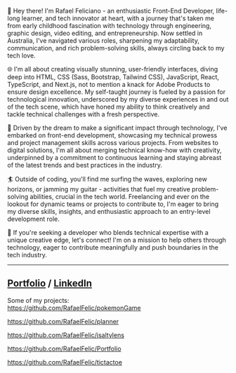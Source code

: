 👋 Hey there! I'm Rafael Feliciano - an enthusiastic Front-End Developer, life-long learner, and tech innovator at heart, with a journey that's taken me from early childhood fascination with technology through engineering, graphic design, video editing, and entrepreneurship. Now settled in Australia, I've navigated various roles, sharpening my adaptability, communication, and rich problem-solving skills, always circling back to my tech love.

🌐 I'm all about creating visually stunning, user-friendly interfaces, diving deep into HTML, CSS (Sass, Bootstrap, Tailwind CSS), JavaScript, React, TypeScript, and Next.js, not to mention a knack for Adobe Products to ensure design excellence. My self-taught journey is fueled by a passion for technological innovation, underscored by my diverse experiences in and out of the tech scene, which have honed my ability to think creatively and tackle technical challenges with a fresh perspective.

🚀 Driven by the dream to make a significant impact through technology, I've embarked on front-end development, showcasing my technical prowess and project management skills across various projects. From websites to digital solutions, I'm all about merging technical know-how with creativity, underpinned by a commitment to continuous learning and staying abreast of the latest trends and best practices in the industry.

🏄 Outside of coding, you'll find me surfing the waves, exploring new horizons, or jamming my guitar - activities that fuel my creative problem-solving abilities, crucial in the tech world. Freelancing and ever on the lookout for dynamic teams or projects to contribute to, I'm eager to bring my diverse skills, insights, and enthusiastic approach to an entry-level development role.

🌟 If you're seeking a developer who blends technical expertise with a unique creative edge, let's connect! I'm on a mission to help others through technology, eager to contribute meaningfully and push boundaries in the tech industry.

---
[Portfolio](https://rafafportfolio.vercel.app) / [LinkedIn](https://www.linkedin.com/in/rafaelfelic)<br>
---
Some of my projects:<br>
https://github.com/RafaelFelic/pokemonGame

https://github.com/RafaelFelic/planner

https://github.com/RafaelFelic/jsaltylens

https://github.com/RafaelFelic/Portfolio

https://github.com/RafaelFelic/tictactoe

<!---
RafaelFelic/RafaelFelic is a ✨ special ✨ repository because its `README.md` (this file) appears on your GitHub profile.
You can click the Preview link to take a look at your changes.
--->
